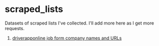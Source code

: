 # scraped_lists
Datasets of scraped lists I've collected.  I'll add more here as I get more requests.

1. [driverapponline job form company names and URLs](driverapponline_job_forms.csv)
